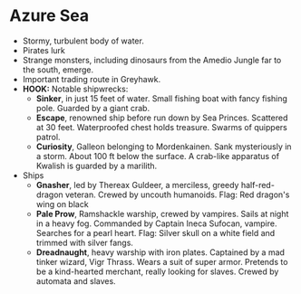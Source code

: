 # Azure Sea

- Stormy, turbulent body of water.
- Pirates lurk
- Strange monsters, including dinosaurs from the Amedio Jungle far to the south, emerge.
- Important trading route in Greyhawk.
- **HOOK:** Notable shipwrecks:
  - **Sinker**, in just 15 feet of water. Small fishing boat with fancy fishing pole. Guarded by a giant crab.
  - **Escape**, renowned ship before run down by Sea Princes. Scattered at 30 feet. Waterproofed chest holds treasure. Swarms of quippers patrol.
  - **Curiosity**, Galleon belonging to Mordenkainen. Sank mysteriously in a storm. About 100 ft below the surface. A crab-like apparatus of Kwalish is guarded by a marilith.
- Ships
  - **Gnasher**, led by Thereax Guldeer, a merciless, greedy half-red-dragon veteran. Crewed by uncouth humanoids. Flag: Red dragon's wing on black
  - **Pale Prow**, Ramshackle warship, crewed by vampires. Sails at night in a heavy fog. Commanded by Captain Ineca Sufocan, vampire. Searches for a pearl heart. Flag: Silver skull on a white field and trimmed with silver fangs.
  - **Dreadnaught**, heavy warship with iron plates. Captained by a mad tinker wizard, Vigr Thrass. Wears a suit of super armor. Pretends to be a kind-hearted merchant, really looking for slaves. Crewed by automata and slaves.